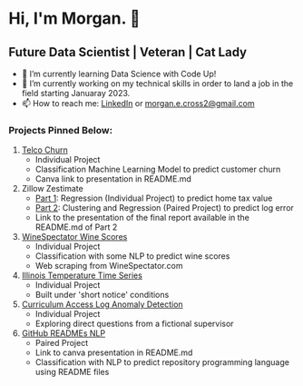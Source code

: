 # Hi, I'm Morgan. 👋

## Future Data Scientist  |  Veteran  |  Cat Lady

- 🌱 I’m currently learning Data Science with Code Up!
- 🔭 I’m currently working on my technical skills in order to land a job in the field starting Januaray 2023.
- 📫 How to reach me: [LinkedIn](https://www.linkedin.com/in/morganecross/) or morgan.e.cross2@gmail.com



### Projects Pinned Below:
1. [Telco Churn](https://github.com/morgancross2/classification_project_telco)
    - Individual Project
    - Classification Machine Learning Model to predict customer churn
    - Canva link to presentation in README.md
2. Zillow Zestimate
    - [Part 1](https://github.com/morgancross2/regression_project_zillow): Regression (Individual Project) to predict home tax value
    - [Part 2](https://github.com/zillow-cluster-project/zillow-cluster-repo): Clustering and Regression (Paired Project) to predict log error
    - Link to the presentation of the final report available in the README.md of Part 2
3. [WineSpectator Wine Scores](https://github.com/morgancross2/wine_rankings_project)
    - Individual Project
    - Classification with some NLP to predict wine scores
    - Web scraping from WineSpectator.com
4. [Illinois Temperature Time Series](https://github.com/morgancross2/time_series_project_illinois_temperatures)
    - Individual Project
    - Built under 'short notice' conditions
5. [Curriculum Access Log Anomaly Detection](https://github.com/morgancross2/anomaly-detection-curriculum-project)
    - Individual Project
    - Exploring direct questions from a fictional supervisor
6. [GitHub READMEs NLP](https://github.com/github-readme-nlp-project/github-readme-nlp-project)
    - Paired Project
    - Link to canva presentation in README.md
    - Classification with NLP to predict repository programming language using README files
